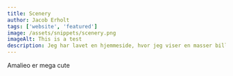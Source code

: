 ```yaml
---
title: Scenery
author: Jacob Erholt
tags: ['website', 'featured']
image: /assets/snippets/scenery.png
imageAlt: This is a test
description: Jeg har lavet en hjemmeside, hvor jeg viser en masser billeder jeg har taget på gåture, der er brugt HTML, CSS og JS.
---
```


Amalieo er mega cute